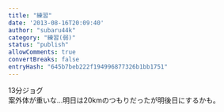 ```yaml
---
title: "練習"
date: '2013-08-16T20:09:40'
author: "subaru44k"
category: "練習(弱)"
status: "publish"
allowComments: true
convertBreaks: false
entryHash: "645b7beb222f194996877326b1bb1751"
---
```

13分ジョグ<br>
案外体が重いな…明日は20kmのつもりだったが明後日にするかも。
